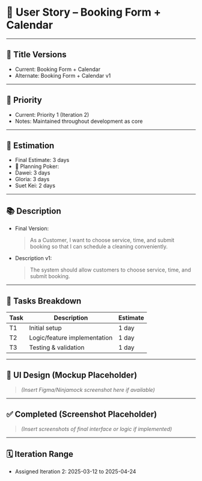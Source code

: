 # 🧾 User Story – Booking Form + Calendar

---

## 📝 Title Versions
- Current: Booking Form + Calendar
- Alternate: Booking Form + Calendar v1

---

## 🎯 Priority
- Current: Priority 1 (Iteration 2)
- Notes: Maintained throughout development as core

---

## 📐 Estimation

- Final Estimate: 3 days
- 👥 Planning Poker:
- Dawei: 3 days
- Gloria: 3 days
- Suet Kei: 2 days

---

## 📚 Description

- Final Version:  
  > As a Customer, I want to choose service, time, and submit booking so that I can schedule a cleaning conveniently.

- Description v1:  
  > The system should allow customers to choose service, time, and submit booking.

---

## 🔨 Tasks Breakdown

| Task | Description | Estimate |
|------|-------------|----------|
| T1 | Initial setup | 1 day |
| T2 | Logic/feature implementation | 1 day |
| T3 | Testing & validation | 1 day |

---

## 🎨 UI Design (Mockup Placeholder)

> *(Insert Figma/Ninjamock screenshot here if available)*

---

## ✅ Completed (Screenshot Placeholder)

> *(Insert screenshots of final interface or logic if implemented)*

---

## 🗓️ Iteration Range

- Assigned Iteration 2: 2025-03-12 to 2025-04-24
